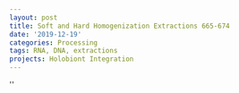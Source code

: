 ```yaml
---
layout: post
title: Soft and Hard Homogenization Extractions 665-674
date: '2019-12-19'
categories: Processing
tags: RNA, DNA, extractions
projects: Holobiont Integration
---
```



''



